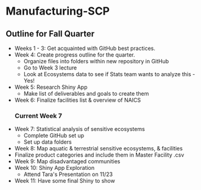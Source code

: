 # Manufacturing-SCP
## Outline for Fall Quarter
* Weeks 1 - 3: Get acquainted with GitHub best practices.
* Week 4: Create progress outline for the quarter.
  * Organize files into folders within new repository in GitHub
  * Go to Week 3 lecture
  * Look at Ecosystems data to see if Stats team wants to analyze this - Yes!
* Week 5: Research Shiny App 
  * Make list of deliverables and goals to create them
* Week 6: Finalize facilities list & overview of NAICS
   ### Current Week 7
* Week 7: Statistical analysis of sensitive ecosystems
  * Complete GitHub set up 
  * Set up data folders
* Week 8: Map aquatic & terrestrial sensitive ecosystems, & facilities
 * Finalize product categories and include them in Master Facility .csv
* Week 9: Map disadvantaged communities
* Week 10: Shiny App Exploration
  * Attend Tara's Presentation on 11/23
* Week 11: Have some final Shiny to show
